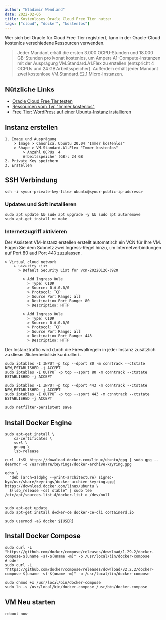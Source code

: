 ```yaml
---
author: "Wladimir Wendland"
date: 2022-02-05
title: Kostenloses Oracle Cloud Free Tier nutzen
tags: ["cloud", "docker", "kostenlos"]
---
```


Wer sich bei Oracle für Cloud Free Tier registriert, kann in der Oracle-Cloud kostenlos verschiedene Ressourcen verwenden.

> Jeder Mandant erhält die ersten 3.000 OCPU-Stunden und 18.000 GB-Stunden pro Monat kostenlos, um Ampere A1-Compute-Instanzen mit der Ausprägung VM.Standard.A1.Flex zu erstellen (entspricht 4 OCPUs und 24 GB Arbeitsspeicher). Außerdem erhält jeder Mandant zwei kostenlose VM.Standard.E2.1.Micro-Instanzen.

## Nützliche Links

- [Oracle Cloud Free Tier testen](https://developer.oracle.com/de/free/)
- [Ressourcen vom Typ "Immer kostenlos"](https://docs.oracle.com/de-de/iaas/Content/FreeTier/freetier_topic-Always_Free_Resources.htm)
- [Free Tier: WordPress auf einer Ubuntu-Instanz installieren](https://docs.oracle.com/de-de/iaas/developer-tutorials/tutorials/wp-on-ubuntu/01-summary.htm)

## Instanz erstellen
~~~
1. Image und Ausprägung 
    > Image > Canonical Ubuntu 20.04 "Immer kostenlos"
    > Shape > VM.Standard.A1.Flex "Immer kostenlos"
        > Anzahl OCPUs: 4
        Arbeitsspeicher (GB): 24 GB
2. Private Key speichern
3. Erstellen
~~~

## SSH Verbindung
~~~shell
ssh -i <your-private-key-file> ubuntu@<your-public-ip-address>
~~~

### Updates und Soft installieren
~~~shell
sudo apt update && sudo apt upgrade -y && sudo apt autoremove
sudo apt-get install mc make
~~~


### Internetzugriff aktivieren

Der Assistent VM-Instanz erstellen erstellt automatisch ein VCN für Ihre VM. 
Fügen Sie dem Subnetz zwei Ingress-Regel hinzu, um Internetverbindungen auf Port 80 aud Port 443 zuzulassen.

~~~
> Virtual cloud network
    > Security List 
      > Default Security List for vcn-20220126-0920
      
        > Add Ingress Rule
          > Type: CIDR
          > Source: 0.0.0.0/0
          > Protocol: TCP
          > Source Port Range: all
          > Destination Port Range: 80
          > Description: HTTP
          
        > Add Ingress Rule
          > Type: CIDR
          > Source: 0.0.0.0/0
          > Protocol: TCP
          > Source Port Range: all
          > Destination Port Range: 443
          > Description: HTTP
~~~

Der Instanztraffic wird durch die Firewallregeln in jeder Instanz zusätzlich zu dieser Sicherheitsliste kontrolliert.

~~~shell
sudo iptables -I INPUT -p tcp --dport 80 -m conntrack --ctstate NEW,ESTABLISHED -j ACCEPT
sudo iptables -I OUTPUT -p tcp --sport 80 -m conntrack --ctstate ESTABLISHED -j ACCEPT

sudo iptables -I INPUT -p tcp --dport 443 -m conntrack --ctstate NEW,ESTABLISHED -j ACCEPT
sudo iptables -I OUTPUT -p tcp --sport 443 -m conntrack --ctstate ESTABLISHED -j ACCEPT

sudo netfilter-persistent save
~~~

## Install Docker Engine
~~~shell
sudo apt-get install \
    ca-certificates \
    curl \
    gnupg \
    lsb-release

curl -fsSL https://download.docker.com/linux/ubuntu/gpg | sudo gpg --dearmor -o /usr/share/keyrings/docker-archive-keyring.gpg

echo \
  "deb [arch=$(dpkg --print-architecture) signed-by=/usr/share/keyrings/docker-archive-keyring.gpg] https://download.docker.com/linux/ubuntu \
  $(lsb_release -cs) stable" | sudo tee /etc/apt/sources.list.d/docker.list > /dev/null


sudo apt-get update
sudo apt-get install docker-ce docker-ce-cli containerd.io

sudo usermod -aG docker ${USER}
~~~

## Install Docker Compose
~~~shell
sudo curl -L "https://github.com/docker/compose/releases/download/1.29.2/docker-compose-$(uname -s)-$(uname -m)" -o /usr/local/bin/docker-compose
# oder
sudo curl -L "https://github.com/docker/compose/releases/download/v2.2.2/docker-compose-$(uname -s)-$(uname -m)" -o /usr/local/bin/docker-compose

sudo chmod +x /usr/local/bin/docker-compose
sudo ln -s /usr/local/bin/docker-compose /usr/bin/docker-compose
~~~

## VM Neu starten
~~~shell
reboot now
~~~
